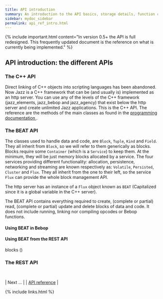 ```yaml
---
title: API introduction
summary: An introduction to the API basics, storage details, function calls and the http REST API.
sidebar: mydoc_sidebar
permalink: api_ref_intro.html
---
```


{% include important.html content="In version 0.5+ the API is full redesigned. This frequently updated document is the reference
on what is currently being implemented." %}

## API introduction: the different APIs

### The C++ API

Direct linking of C++ objects into scripting languages has been abandoned. Now Jazz is a C++ framework that can be (and usually is)
implemented as an http server. You can use any of the levels of the C++ framework (jazz_elements, jazz_bebop and jazz_agency) that
exist below the http server and create unlimited Jazz applications. This is the C++ API. The reference are the methods of the main
classes as found in the [programming documentation ](develop_jazz02/index.html).

### The BEAT API

The classes used to handle data and code, are `Block`, `Tuple`, `Kind` and `Field`. They all inherit from `Block`, so we will
refer to them generically as blocks. Blocks require some `Container` (which is a `Service`) to keep them. At the minimum, they will be
just memory blocks allocated by a service. The four services providing different functionality: allocation, persistence, networking and
streaming are known respectively as: `Volatile`, `Persisted`, `Cluster` and `Flux`. They all inherit from the one to their left, so the
service `Flux` can provide the whole block management API.

The http server has an instance of a `Flux` object known as `BEAT` (Capitalized since it is a global variable in the C++ server).

The BEAT API contains everything required to create, (complete or partial) read, (complete or partial) update and delete blocks of data
and code. It does not include running, linking nor compiling opcodes or Bebop functions.

#### Using BEAT in Bebop


#### Using BEAT from the REST API

blocks ()


### The REST API

<br/>

| <span class="label label-info">Next ...</span> |
| [API reference](api_ref_details.html) |

{% include links.html %}
